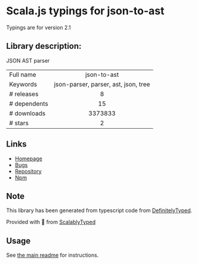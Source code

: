 
# Scala.js typings for json-to-ast

Typings are for version 2.1

## Library description:
JSON AST parser

|                    |                 |
| ------------------ | :-------------: |
| Full name          | json-to-ast |
| Keywords           | json-parser, parser, ast, json, tree |
| # releases         | 8 |
| # dependents       | 15 |
| # downloads        | 3373833 |
| # stars            | 2 |

## Links
- [Homepage](https://github.com/vtrushin/json-to-ast)
- [Bugs](https://github.com/vtrushin/json-to-ast/issues)
- [Repository](https://github.com/vtrushin/json-to-ast)
- [Npm](https://www.npmjs.com/package/json-to-ast)
    


## Note
This library has been generated from typescript code from [DefinitelyTyped](https://definitelytyped.org).

Provided with :purple_heart: from [ScalablyTyped](https://github.com/oyvindberg/ScalablyTyped)

## Usage
See [the main readme](../../readme.md) for instructions.


